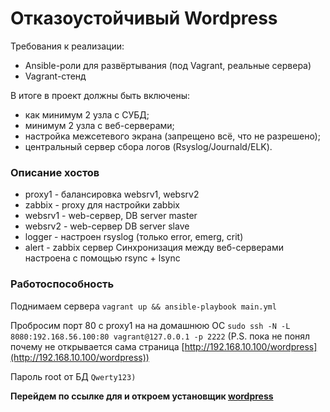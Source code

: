 # Отказоустойчивый Wordpress
Требования к реализации:
* Ansible-роли для развёртывания (под Vagrant, реальные сервера)
* Vagrant-стенд

В итоге в проект должны быть включены:
* как минимум 2 узла с СУБД; 
* минимум 2 узла с веб-серверами; 
* настройка межсетевого экрана (запрещено всё, что не разрешено); 
* центральный сервер сбора логов (Rsyslog/Journald/ELK). 


### Описание хостов

* proxy1 - балансировка websrv1, websrv2
* zabbix - proxy для настройки zabbix
* websrv1 - web-сервер, DB server master
* websrv2 - web-сервер  DB server slave
* logger - настроен rsyslog  (только error, emerg, crit)
* alert - zabbix сервер
Синхронизация между веб-серверами настроена с помощью rsync + lsync

### Работоспособность

Поднимаем сервера  `vagrant up && ansible-playbook main.yml` 

Пробросим порт 80 c proxy1 на на домашнюю ОС `sudo ssh -N -L 8080:192.168.56.100:80 vagrant@127.0.0.1 -p 2222` (P.S. пока не понял почему не открывается сама страница [http://192.168.10.100/wordpress](http://192.168.10.100/wordpress))

Пароль root от БД `Qwerty123)`

**Перейдем по ссылке для и откроем установщик [wordpress](http://127.0.0.1:80/wordpress)**
